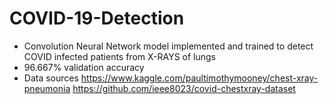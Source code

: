# COVID-19-Detection
* Convolution Neural Network model implemented and trained to detect COVID infected patients from X-RAYS of lungs
* 96.667% validation accuracy
* Data sources https://www.kaggle.com/paultimothymooney/chest-xray-pneumonia 
                https://github.com/ieee8023/covid-chestxray-dataset
